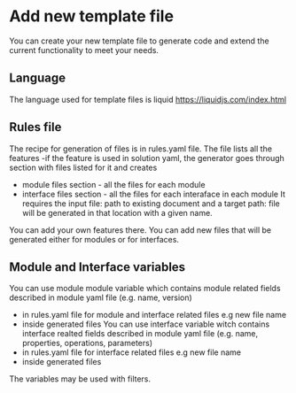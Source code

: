 # Add new template file
You can create your new template file to generate code and extend the current functionality to meet your needs. 

## Language
The language used for template files is liquid https://liquidjs.com/index.html

## Rules file
The recipe for generation of files is in rules.yaml file. 
The file lists all the features -if the feature is used in solution yaml, the generator goes through section with files listed for it and creates 
 - module files section - all the files for each module
 - interface files section - all the files for each interaface in each module
It requires the input file: path to existing document and a target path: file will be generated in that location with a given name.

You can add your own features there.
You can add new files that will be generated either for modules or for interfaces.

## Module and Interface variables
You can use module module variable which contains module related fields described in module yaml file (e.g. name, version)
- in rules.yaml file for module and interface related files e.g new file name
- inside generated files
You can use interface variable witch contains interface realted fields described in module yaml file (e.g. name, properties, operations, parameters)
- in rules.yaml file for interface related files e.g new file name
- inside generated files

The variables may be used with filters.


